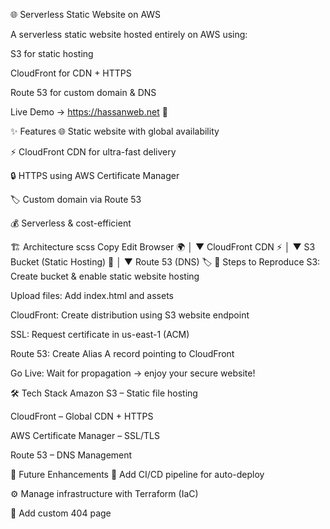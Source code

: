 🌐 Serverless Static Website on AWS



A serverless static website hosted entirely on AWS using:

S3 for static hosting

CloudFront for CDN + HTTPS

Route 53 for custom domain & DNS

Live Demo → https://hassanweb.net 🚀

✨ Features
🌐 Static website with global availability

⚡ CloudFront CDN for ultra-fast delivery

🔒 HTTPS using AWS Certificate Manager

🏷 Custom domain via Route 53

💰 Serverless & cost-efficient

🏗 Architecture
scss
Copy
Edit
Browser 🌍
   │
   ▼
CloudFront CDN ⚡
   │
   ▼
S3 Bucket (Static Hosting) 📂
   │
   ▼
Route 53 (DNS) 🏷
📖 Steps to Reproduce
S3: Create bucket & enable static website hosting

Upload files: Add index.html and assets

CloudFront: Create distribution using S3 website endpoint

SSL: Request certificate in us-east-1 (ACM)

Route 53: Create Alias A record pointing to CloudFront

Go Live: Wait for propagation → enjoy your secure website!

🛠 Tech Stack
Amazon S3 – Static file hosting

CloudFront – Global CDN + HTTPS

AWS Certificate Manager – SSL/TLS

Route 53 – DNS Management

📌 Future Enhancements
🔄 Add CI/CD pipeline for auto-deploy

⚙️ Manage infrastructure with Terraform (IaC)

📄 Add custom 404 page